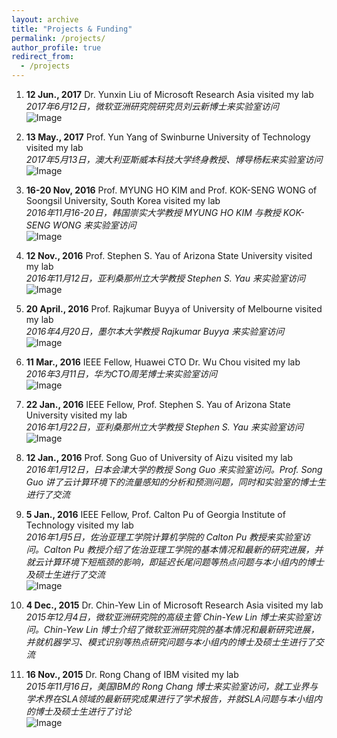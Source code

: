 ```yaml
---
layout: archive
title: "Projects & Funding"
permalink: /projects/
author_profile: true
redirect_from:
  - /projects
---
```


1. **12 Jun., 2017**  Dr. Yunxin Liu of Microsoft Research Asia visited my lab  
   *2017年6月12日，微软亚洲研究院研究员刘云新博士来实验室访问*  
   ![Image](../images/12_Jun,2017.png)

2. **13 May., 2017**  Prof. Yun Yang of Swinburne University of Technology visited my lab  
   *2017年5月13日，澳大利亚斯威本科技大学终身教授、博导杨耘来实验室访问*  
   ![Image](../images/13_May,2017.png)

3. **16-20 Nov, 2016**  Prof. MYUNG HO KIM and Prof. KOK-SENG WONG of Soongsil University, South Korea visited my lab  
   *2016年11月16-20日，韩国崇实大学教授 MYUNG HO KIM 与教授 KOK-SENG WONG 来实验室访问*  
   ![Image](../images/16-20%20November,%202016.png)

4. **12 Nov., 2016**  Prof. Stephen S. Yau of Arizona State University visited my lab  
   *2016年11月12日，亚利桑那州立大学教授 Stephen S. Yau 来实验室访问*  
   ![Image](../images/12%20Nov.,2016.png)

5. **20 April., 2016**  Prof. Rajkumar Buyya of University of Melbourne visited my lab  
   *2016年4月20日，墨尔本大学教授 Rajkumar Buyya 来实验室访问*  
   ![Image](../images/20_April.png)

6. **11 Mar., 2016**  IEEE Fellow, Huawei CTO Dr. Wu Chou visited my lab  
   *2016年3月11日，华为CTO周芜博士来实验室访问*  
   ![Image](../images/wu_chou.png)

7. **22 Jan., 2016**  IEEE Fellow, Prof. Stephen S. Yau of Arizona State University visited my lab  
   *2016年1月22日，亚利桑那州立大学教授 Stephen S. Yau 来实验室访问*  
   ![Image](../images/22%20Jan.,2016.png)

8. **12 Jan., 2016**  Prof. Song Guo of University of Aizu visited my lab  
   *2016年1月12日，日本会津大学的教授 Song Guo 来实验室访问。Prof. Song Guo 讲了云计算环境下的流量感知的分析和预测问题，同时和实验室的博士生进行了交流*

9. **5 Jan., 2016**  IEEE Fellow, Prof. Calton Pu of Georgia Institute of Technology visited my lab  
   *2016年1月5日，佐治亚理工学院计算机学院的 Calton Pu 教授来实验室访问。Calton Pu 教授介绍了佐治亚理工学院的基本情况和最新的研究进展，并就云计算环境下短瓶颈的影响，即延迟长尾问题等热点问题与本小组内的博士及硕士生进行了交流*  
   ![Image](../images/calton_pu_Jan.png)

10. **4 Dec., 2015**  Dr. Chin-Yew Lin of Microsoft Research Asia visited my lab  
    *2015年12月4日，微软亚洲研究院的高级主管 Chin-Yew Lin 博士来实验室访问。Chin-Yew Lin 博士介绍了微软亚洲研究院的基本情况和最新研究进展，并就机器学习、模式识别等热点研究问题与本小组内的博士及硕士生进行了交流*

11. **16 Nov., 2015**  Dr. Rong Chang of IBM visited my lab  
    *2015年11月16日，美国IBM的 Rong Chang 博士来实验室访问，就工业界与学术界在SLA领域的最新研究成果进行了学术报告，并就SLA问题与本小组内的博士及硕士生进行了讨论*  
    ![Image](../images/rong.png)

